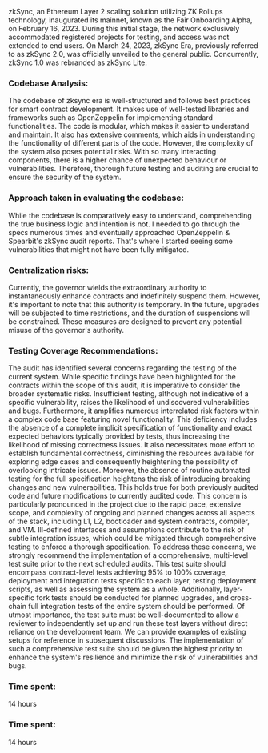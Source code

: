zkSync, an Ethereum Layer 2 scaling solution utilizing ZK Rollups technology, inaugurated its mainnet, known as the Fair Onboarding Alpha, on February 16, 2023. During this initial stage, 
the network exclusively accommodated registered projects for testing, and access was not extended to end users. On March 24, 2023, zkSync Era, previously referred to as zkSync 2.0, was officially unveiled to the general public. 
Concurrently, zkSync 1.0 was rebranded as zkSync Lite.


### Codebase Analysis:
The codebase of zksync era is well-structured and follows best practices for smart contract development. It makes use of well-tested libraries and frameworks such as OpenZeppelin for implementing standard functionalities. The code is modular, which makes it easier to understand and maintain. It also has extensive comments, which aids in understanding the functionality of different parts of the code.
However, the complexity of the system also poses potential risks. With so many interacting components, there is a higher chance of unexpected behaviour or vulnerabilities. Therefore, thorough future testing and auditing are crucial to ensure the security of the system.


### Approach taken in evaluating the codebase:
While the codebase is comparatively easy to understand, comprehending the true business logic and intention is not. I needed to go through the specs numerous times and eventually approached OpenZeppelin & Spearbit's zkSync audit reports. 
That's where I started seeing some vulnerabilities that might not have been fully mitigated.

### Centralization risks: 
Currently, the governor wields the extraordinary authority to instantaneously enhance contracts and indefinitely suspend them. However, it's important to note that this authority is temporary. 
In the future, upgrades will be subjected to time restrictions, and the duration of suspensions will be constrained. These measures are designed to prevent any potential misuse of the governor's authority.


### Testing Coverage Recommendations:
The audit has identified several concerns regarding the testing of the current system. While specific findings have been highlighted for the contracts within the scope of this audit, it is imperative to consider the broader systematic risks.
Insufficient testing, although not indicative of a specific vulnerability, raises the likelihood of undiscovered vulnerabilities and bugs. Furthermore, it amplifies numerous interrelated risk factors within a complex code base featuring novel functionality. This deficiency includes the absence of a complete implicit specification of functionality and exact expected behaviors typically provided by tests, thus increasing the likelihood of missing correctness issues. It also necessitates more effort to establish fundamental correctness, diminishing the resources available for exploring edge cases and consequently heightening the possibility of overlooking intricate issues.
Moreover, the absence of routine automated testing for the full specification heightens the risk of introducing breaking changes and new vulnerabilities. This holds true for both previously audited code and future modifications to currently audited code. This concern is particularly pronounced in the project due to the rapid pace, extensive scope, and complexity of ongoing and planned changes across all aspects of the stack, including L1, L2, bootloader and system contracts, compiler, and VM. Ill-defined interfaces and assumptions contribute to the risk of subtle integration issues, which could be mitigated through comprehensive testing to enforce a thorough specification.
To address these concerns, we strongly recommend the implementation of a comprehensive, multi-level test suite prior to the next scheduled audits. This test suite should encompass contract-level tests achieving 95% to 100% coverage, deployment and integration tests specific to each layer, testing deployment scripts, as well as assessing the system as a whole. Additionally, layer-specific fork tests should be conducted for planned upgrades, and cross-chain full integration tests of the entire system should be performed.
Of utmost importance, the test suite must be well-documented to allow a reviewer to independently set up and run these test layers without direct reliance on the development team. We can provide examples of existing setups for reference in subsequent discussions. The implementation of such a comprehensive test suite should be given the highest priority to enhance the system's resilience and minimize the risk of vulnerabilities and bugs.




### Time spent:
14 hours


### Time spent:
14 hours